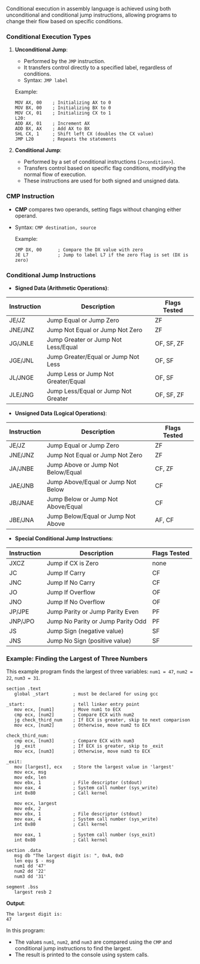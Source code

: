 Conditional execution in assembly language is achieved using both unconditional and conditional jump instructions, allowing programs to change their flow based on specific conditions.

### Conditional Execution Types
1. **Unconditional Jump**: 
   - Performed by the `JMP` instruction.
   - It transfers control directly to a specified label, regardless of conditions.
   - Syntax: `JMP label`
   
   Example:
   ```assembly
   MOV AX, 00    ; Initializing AX to 0
   MOV BX, 00    ; Initializing BX to 0
   MOV CX, 01    ; Initializing CX to 1
   L20:
   ADD AX, 01    ; Increment AX
   ADD BX, AX    ; Add AX to BX
   SHL CX, 1     ; Shift left CX (doubles the CX value)
   JMP L20       ; Repeats the statements
   ```

2. **Conditional Jump**: 
   - Performed by a set of conditional instructions (`J<condition>`).
   - Transfers control based on specific flag conditions, modifying the normal flow of execution.
   - These instructions are used for both signed and unsigned data.

### CMP Instruction
- **CMP** compares two operands, setting flags without changing either operand.
- Syntax: `CMP destination, source`
  
  Example:
  ```assembly
  CMP DX, 00      ; Compare the DX value with zero
  JE L7           ; Jump to label L7 if the zero flag is set (DX is zero)
  ```

### Conditional Jump Instructions
- **Signed Data (Arithmetic Operations)**:

| Instruction | Description                         | Flags Tested |
| ----------- | ----------------------------------- | ------------ |
| JE/JZ       | Jump Equal or Jump Zero             | ZF           |
| JNE/JNZ     | Jump Not Equal or Jump Not Zero     | ZF           |
| JG/JNLE     | Jump Greater or Jump Not Less/Equal | OF, SF, ZF   |
| JGE/JNL     | Jump Greater/Equal or Jump Not Less | OF, SF       |
| JL/JNGE     | Jump Less or Jump Not Greater/Equal | OF, SF       |
| JLE/JNG     | Jump Less/Equal or Jump Not Greater | OF, SF, ZF   |

- **Unsigned Data (Logical Operations)**:

| Instruction | Description                        | Flags Tested |
| ----------- | ---------------------------------- | ------------ |
| JE/JZ       | Jump Equal or Jump Zero            | ZF           |
| JNE/JNZ     | Jump Not Equal or Jump Not Zero    | ZF           |
| JA/JNBE     | Jump Above or Jump Not Below/Equal | CF, ZF       |
| JAE/JNB     | Jump Above/Equal or Jump Not Below | CF           |
| JB/JNAE     | Jump Below or Jump Not Above/Equal | CF           |
| JBE/JNA     | Jump Below/Equal or Jump Not Above | AF, CF       |

- **Special Conditional Jump Instructions**:

| Instruction | Description                          | Flags Tested |
|-------------|--------------------------------------|--------------|
| JXCZ        | Jump if CX is Zero                   | none         |
| JC          | Jump If Carry                        | CF           |
| JNC         | Jump If No Carry                     | CF           |
| JO          | Jump If Overflow                     | OF           |
| JNO         | Jump If No Overflow                  | OF           |
| JP/JPE      | Jump Parity or Jump Parity Even      | PF           |
| JNP/JPO     | Jump No Parity or Jump Parity Odd    | PF           |
| JS          | Jump Sign (negative value)           | SF           |
| JNS         | Jump No Sign (positive value)        | SF           |

### Example: Finding the Largest of Three Numbers
This example program finds the largest of three variables: `num1 = 47`, `num2 = 22`, `num3 = 31`.

```assembly
section .text
   global _start         ; must be declared for using gcc

_start:                  ; tell linker entry point
   mov ecx, [num1]       ; Move num1 to ECX
   cmp ecx, [num2]       ; Compare ECX with num2
   jg check_third_num    ; If ECX is greater, skip to next comparison
   mov ecx, [num2]       ; Otherwise, move num2 to ECX
   
check_third_num:
   cmp ecx, [num3]       ; Compare ECX with num3
   jg _exit              ; If ECX is greater, skip to _exit
   mov ecx, [num3]       ; Otherwise, move num3 to ECX

_exit:
   mov [largest], ecx    ; Store the largest value in 'largest'
   mov ecx, msg
   mov edx, len
   mov ebx, 1            ; File descriptor (stdout)
   mov eax, 4            ; System call number (sys_write)
   int 0x80              ; Call kernel

   mov ecx, largest
   mov edx, 2
   mov ebx, 1            ; File descriptor (stdout)
   mov eax, 4            ; System call number (sys_write)
   int 0x80              ; Call kernel
    
   mov eax, 1            ; System call number (sys_exit)
   int 0x80              ; Call kernel

section .data
   msg db "The largest digit is: ", 0xA, 0xD
   len equ $ - msg
   num1 dd '47'
   num2 dd '22'
   num3 dd '31'

segment .bss
   largest resb 2
```
**Output**:
```
The largest digit is: 
47
```

In this program:
- The values `num1`, `num2`, and `num3` are compared using the `CMP` and conditional jump instructions to find the largest.
- The result is printed to the console using system calls.